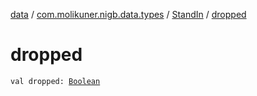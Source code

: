 [data](../../index.md) / [com.molikuner.nigb.data.types](../index.md) / [StandIn](index.md) / [dropped](./dropped.md)

# dropped

`val dropped: `[`Boolean`](https://kotlinlang.org/api/latest/jvm/stdlib/kotlin/-boolean/index.html)